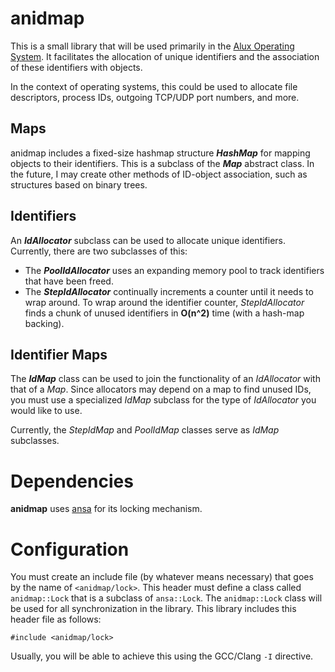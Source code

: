# anidmap

This is a small library that will be used primarily in the [Alux Operating System](https://github.com/unixpickle/alux). It facilitates the allocation of unique identifiers and the association of these identifiers with objects.

In the context of operating systems, this could be used to allocate file descriptors, process IDs, outgoing TCP/UDP port numbers, and more.

## Maps

anidmap includes a fixed-size hashmap structure ***HashMap*** for mapping objects to their identifiers. This is a subclass of the ***Map*** abstract class. In the future, I may create other methods of ID-object association, such as structures based on binary trees.

## Identifiers

An ***IdAllocator*** subclass can be used to allocate unique identifiers. Currently, there are two subclasses of this:

 * The ***PoolIdAllocator*** uses an expanding memory pool to track identifiers that have been freed.
 * The ***StepIdAllocator*** continually increments a counter until it needs to wrap around. To wrap around the identifier counter, *StepIdAllocator* finds a chunk of unused identifiers in **O(n^2)** time (with a hash-map backing).

## Identifier Maps

The ***IdMap*** class can be used to join the functionality of an *IdAllocator* with that of a *Map*. Since allocators may depend on a map to find unused IDs, you must use a specialized *IdMap* subclass for the type of *IdAllocator* you would like to use.

Currently, the *StepIdMap* and *PoolIdMap* classes serve as *IdMap* subclasses.

# Dependencies

**anidmap** uses [ansa](https://github.com/unixpickle/ansa) for its locking mechanism.

# Configuration

You must create an include file (by whatever means necessary) that goes by the name of `<anidmap/lock>`. This header must define a class called `anidmap::Lock` that is a subclass of `ansa::Lock`. The `anidmap::Lock` class will be used for all synchronization in the library. This library includes this header file as follows:

    #include <anidmap/lock>

Usually, you will be able to achieve this using the GCC/Clang `-I` directive.